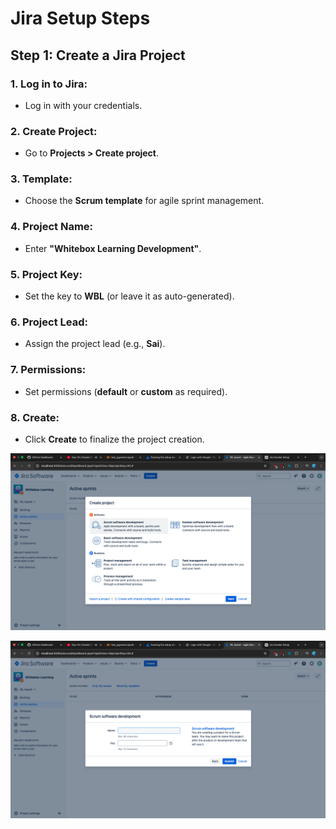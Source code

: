 # Jira Setup Steps

## Step 1: Create a Jira Project

### 1. Log in to Jira:
   - Log in with your credentials.

### 2. Create Project:
   - Go to **Projects > Create project**.

### 3. Template:
   - Choose the **Scrum template** for agile sprint management.

### 4. Project Name:
   - Enter **"Whitebox Learning Development"**.

### 5. Project Key:
   - Set the key to **WBL** (or leave it as auto-generated).

### 6. Project Lead:
   - Assign the project lead (e.g., **Sai**).

### 7. Permissions:
   - Set permissions (**default** or **custom** as required).

### 8. Create:
   - Click **Create** to finalize the project creation.

![alt text](<../steps/create_project.png>)

![alt text](<../steps/name_of_the_project.png>)

